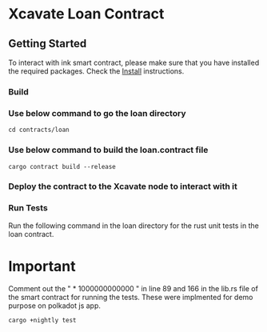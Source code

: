 # Xcavate Loan Contract

## Getting Started

To interact with ink smart contract, please make sure that you have installed the required packages.
Check the [Install](https://docs.astar.network/docs/build/environment/ink_environment/) instructions.

### Build

### Use below command to go the loan directory

```shell
cd contracts/loan
```

### Use below command to build the loan.contract file

```shell
cargo contract build --release
```

### Deploy the contract to the Xcavate node to interact with it

### Run Tests

Run the following command in the loan directory for the rust unit tests in the loan contract.

# Important
Comment out the " * 1000000000000 " in line 89 and 166 in the lib.rs file of the smart contract for running the tests. These were implmented for demo purpose on polkadot js app. 

```sh
cargo +nightly test
```
